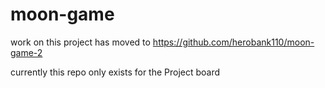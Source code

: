 # moon-game

work on this project has moved to
https://github.com/herobank110/moon-game-2

currently this repo only exists for the Project board
